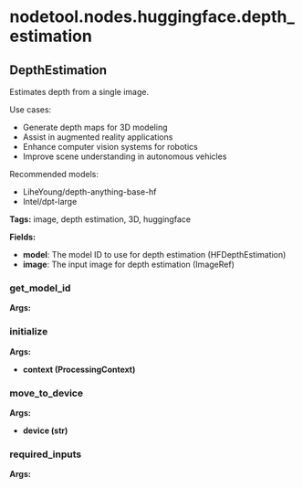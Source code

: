 # nodetool.nodes.huggingface.depth_estimation

## DepthEstimation

Estimates depth from a single image.

Use cases:
- Generate depth maps for 3D modeling
- Assist in augmented reality applications
- Enhance computer vision systems for robotics
- Improve scene understanding in autonomous vehicles

Recommended models:
- LiheYoung/depth-anything-base-hf
- Intel/dpt-large

**Tags:** image, depth estimation, 3D, huggingface

**Fields:**
- **model**: The model ID to use for depth estimation (HFDepthEstimation)
- **image**: The input image for depth estimation (ImageRef)

### get_model_id

**Args:**

### initialize

**Args:**
- **context (ProcessingContext)**

### move_to_device

**Args:**
- **device (str)**

### required_inputs

**Args:**


